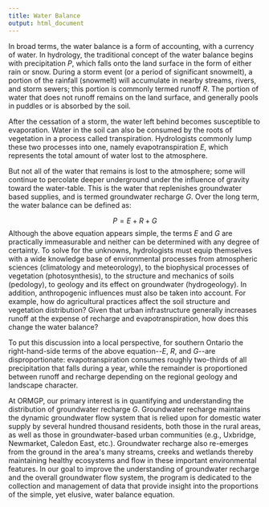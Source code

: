 ```yaml
---
title: Water Balance
output: html_document
---
```



In broad terms, the water balance is a form of accounting, with a currency of water.  In hydrology, the traditional concept of the water balance begins with precipitation $P$, which falls onto the land surface in the form of either rain or snow.  During a storm event (or a period of significant snowmelt), a portion of the rainfall (snowmelt) will accumulate in nearby streams, rivers, and storm sewers; this portion is commonly termed runoff $R$.  The portion of water that does not runoff remains on the land surface, and generally pools in puddles or is absorbed by the soil.

After the cessation of a storm, the water left behind becomes susceptible to evaporation.  Water in the soil can also be consumed by the roots of vegetation in a process called transpiration.  Hydrologists commonly lump these two processes into one, namely evapotranspiration $E$, which represents the total amount of water lost to the atmosphere.

But not all of the water that remains is lost to the atmosphere; some will continue to percolate deeper underground under the influence of gravity toward the water-table.  This is the water that replenishes groundwater based supplies, and is termed groundwater recharge $G$.  Over the long term, the water balance can be defined as:

$$ P=E+R+G $$
​
Although the above equation appears simple, the terms $E$ and $G$ are practically immeasurable and neither can be determined with any degree of certainty.  To solve for the unknowns, hydrologists must equip themselves with a wide knowledge base of environmental processes from atmospheric sciences (climatology and meteorology), to the biophysical processes of vegetation (photosynthesis), to the structure and mechanics of soils (pedology), to geology and its effect on groundwater (hydrogeology).  In addition, anthropogenic influences must also be taken into account. For example, how do agricultural practices affect the soil structure and vegetation distribution?   Given that urban infrastructure generally increases runoff at the expense of recharge and evapotranspiration, how does this change the water balance?

To put this discussion into a local perspective, for southern Ontario the right-hand-side terms of the above equation--$E$, $R$, and $G$--are disproportionate: evapotranspiration consumes roughly two-thirds of all precipitation that falls during a year, while the remainder is proportioned between runoff and recharge depending on the regional geology and landscape character.

At ORMGP, our primary interest is in quantifying and understanding the distribution of groundwater recharge $G$. Groundwater recharge maintains the dynamic groundwater flow system that is relied upon for domestic water supply by several hundred thousand residents, both those in the rural areas, as well as those in groundwater-based urban communities (e.g., Uxbridge, Newmarket, Caledon East, etc.).  Groundwater recharge also re-emerges from the ground in the area's many streams, creeks and wetlands thereby maintaining healthy ecosystems and flow in these important environmental features.  In our goal to improve the understanding of groundwater recharge and the overall groundwater flow system, the program is dedicated to the collection and management of data that provide insight into the proportions of the simple, yet elusive, water balance equation.